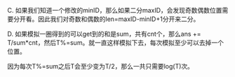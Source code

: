 C. 如果我们知道一个修改的minID，那么如果二分maxID，会发现奇数偶数位置需要分开看。因此我们对奇数和偶数的len=maxID-minID+1分开来二分。

D. 如果模拟一圈得到的可以get到的和是sum，共有cnt个，那么ans += T/sum*cnt，然后T%=sum。就一直这样模拟下去，每次模拟至少可以去掉一个位置。

因为每次T%=sum之后T会至少变为T/2，那么一共只需要log(T)次。
